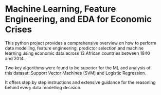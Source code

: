 # Machine Learning, Feature Engineering, and EDA for Economic Crises

This python project provides a comprehensive overview on how to perform data modelling, feature engineering, predictor selection and machine learning using economic data across 13 African countries between 1840 and 2014.

Two key algorithms were found to be superior for the ML and analysis of this dataset: Support Vector Machines (SVM) and Logistic Regression.

It offers step by step instructions and extensive guidance for the reasoning behind every data modelling decision.
